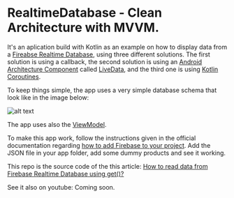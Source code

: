 # RealtimeDatabase - Clean Architecture with MVVM.

It's an aplication build with Kotlin as an example on how to display data from a [Fireabse Realtime Database](https://firebase.google.com/docs/firestore), using three different solutions. The first solution is using a callback, the second solution is using an [Android Architecture Component](https://developer.android.com/topic/libraries/architecture) called [LiveData](https://developer.android.com/topic/libraries/architecture/livedata), and the third one is using [Kotlin Coroutines](https://kotlinlang.org/docs/coroutines-overview.html).

To keep things simple, the app uses a very simple database schema that look like in the image below:

![alt text](https://i.ibb.co/syqzxcZ/1.jpg)

The app uses also the [ViewModel](https://developer.android.com/topic/libraries/architecture/viewmodel).

To make this app work, follow the instructions given in the official documentation regarding [how to add Firebase to your project](https://firebase.google.com/docs/android/setup). Add the JSON file in your app folder, add some dummy products and see it working.

This repo is the source code of the this article: [How to read data from Firebase Realtime Database using get()?](...)

See it also on youtube: Coming soon.
